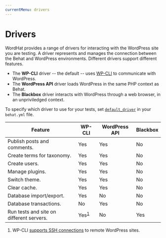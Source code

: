 ```yaml
---
currentMenu: drivers
---
```


# Drivers

WordHat provides a range of drivers for interacting with the WordPress site you are testing. A driver represents and manages the connection between the Behat and WordPress environments. Different drivers support different features.

* The **WP-CLI** driver -- the default -- uses [WP-CLI](http://wp-cli.org/) to communicate with WordPress.
* The **WordPress API** driver loads WordPress in the same PHP context as Behat.
* The **Blackbox** driver interacts with WordPress through a web browser, in an unpriviledged context.

To specify which driver to use for your tests, set [`default_driver`](settings.html) in your `behat.yml` file.

Feature                                  | WP-CLI                     | WordPress API | Blackbox
---------------------------------------- | -------------------------- | ------------- | --------
Publish posts and comments.              | Yes                        | Yes           | No
Create terms for taxonomy.               | Yes                        | Yes           | No
Create users.                            | Yes                        | Yes           | No
Manage plugins.                          | Yes                        | Yes           | No
Switch theme.                            | Yes                        | Yes           | No
Clear cache.                             | Yes                        | Yes           | No
Database import/export.                  | Yes                        | No            | No
Database transactions.                   | No                         | Yes           | No
Run tests and site on different servers. | Yes<sup>[1](#WP-CLI)</sup> | No            | Yes

1. WP-CLI <a href="https://wp-cli.org/blog/version-0.24.0.html#but-wait-whats-the-ssh-in-there" id="WP-CLI">supports SSH connections</a> to remote WordPress sites.

